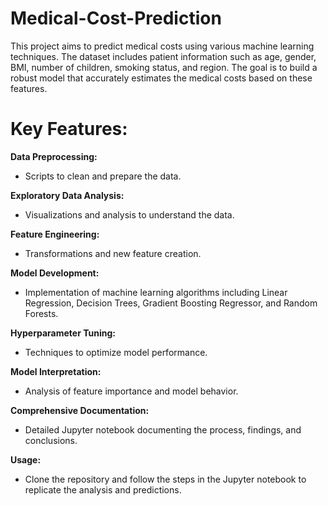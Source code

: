 # Medical-Cost-Prediction
This project aims to predict medical costs using various machine learning techniques. The dataset includes patient information such as age, gender, BMI, number of children, smoking status, and region. The goal is to build a robust model that accurately estimates the medical costs based on these features.

# Key Features:

**Data Preprocessing:** 
- Scripts to clean and prepare the data.

**Exploratory Data Analysis:**
  - Visualizations and analysis to understand the data.

**Feature Engineering:** 
- Transformations and new feature creation.

**Model Development:** 
- Implementation of machine learning algorithms including Linear Regression, Decision Trees, Gradient Boosting Regressor, and Random Forests.

**Hyperparameter Tuning:** 
- Techniques to optimize model performance.

**Model Interpretation:** 
- Analysis of feature importance and model behavior.

**Comprehensive Documentation:** 
- Detailed Jupyter notebook documenting the process, findings, and conclusions.

**Usage:**
- Clone the repository and follow the steps in the Jupyter notebook to replicate the analysis and predictions.

